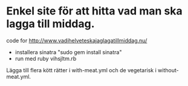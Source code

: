 Enkel site för att hitta vad man ska lagga till middag.
===
code for http://www.vadihelveteskajaglagatillmiddag.nu/

* installera sinatra "sudo gem install sinatra"
* run med ruby vihsjltm.rb

Lägga till flera kött rätter i with-meat.yml och 
de vegetarisk i without-meat.yml.

